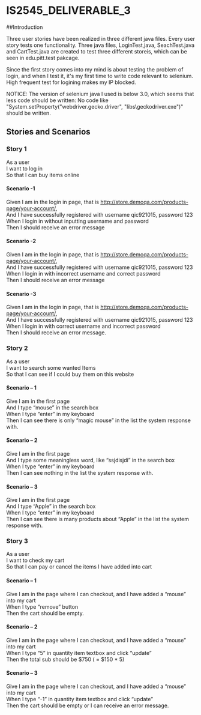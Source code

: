 # IS2545_DELIVERABLE_3

##Introduction

Three user stories have been realized in three different java files. Every user story tests one functionality. Three java files, LoginTest,java, SeachTest.java and CartTest.java are created to test three different storeis, which can be seen in edu.pitt.test pakcage.


Since the first story comes into my mind is about testing the problem of login, and when I test it, it's my first time to write code relevant to selenium. High frequent test for logining makes my IP blocked.

NOTICE: The version of selenium java I used is below 3.0, which seems that less code should be written: No code like "System.setProperty("webdriver.gecko.driver", "libs\\geckodriver.exe")" should be written.

## Stories and Scenarios

### Story 1 
As a user    
I want to log in    
So that I can buy items online    

#### Scenario -1     
Given I am in the login in page, that is http://store.demoqa.com/products-page/your-account/,       
And I have successfully registered with username qic921015, password 123     
When I login in without inputting username and password        
Then I should receive an error message         
    
#### Scenario -2
Given I am in the login in page, that is http://store.demoqa.com/products-page/your-account/,     
And I have successfully registered with username qic921015, password 123    
When I login in with incorrect username and correct password          
Then I should receive an error message    
    
#### Scenario -3    
Given I am in the login in page, that is http://store.demoqa.com/products-page/your-account/,     
And I have successfully registered with username qic921015, password 123    
When I login in with correct username and incorrect password       
Then I should receive an error message.    

### Story 2    
As a user       
I want to search some wanted Items   
So that I can see if I could buy them on this website   
    
#### Scenario – 1    
Give I am in the first page    
And I type “mouse” in the search box     
When I type “enter” in my keyboard    
Then I can see there is only “magic mouse” in the list the system response with.    

#### Scenario – 2    
Give I am in the first page    
And I type some meaningless word, like “ssjdisjdi” in the search box     
When I type “enter” in my keyboard    
Then I can see nothing in the list the system response with.    

#### Scenario – 3    
Give I am in the first page    
And I type “Apple” in the search box     
When I type “enter” in my keyboard    
Then I can see there is many products about “Apple” in the list the system response with.    

### Story 3    
As a user    
I want to check my cart    
So that I can pay or cancel the items I have added into cart    

#### Scenario – 1    
Give I am in the page where I can checkout, and I have added a “mouse” into my cart    
When I type “remove” button     
Then the cart should be empty.    

#### Scenario – 2    
Give I am in the page where I can checkout, and I have added a “mouse” into my cart    
When I type “5” in quantity item textbox and click “update”    
Then the total sub should be $750 ( = $150 * 5)    

#### Scenario – 3    
Give I am in the page where I can checkout, and I have added a “mouse” into my cart    
When I type “-1” in quantity item textbox and click “update”    
Then the cart should be empty or I can receive an error message.    


